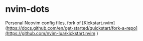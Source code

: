 # nvim-dots

Personal Neovim config files, fork of [Kickstart.nvim](https://docs.github.com/en/get-started/quickstart/fork-a-repo](https://github.com/nvim-lua/kickstart.nvim ) 

